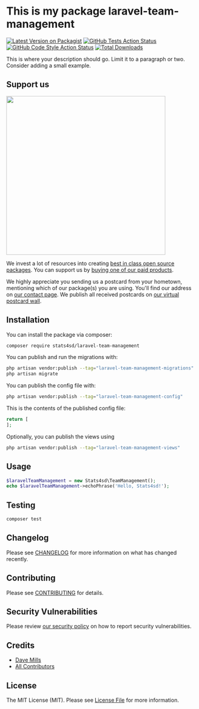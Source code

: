 # This is my package laravel-team-management

[![Latest Version on Packagist](https://img.shields.io/packagist/v/stats4sd/laravel-team-management.svg?style=flat-square)](https://packagist.org/packages/stats4sd/laravel-team-management)
[![GitHub Tests Action Status](https://img.shields.io/github/workflow/status/stats4sd/laravel-team-management/run-tests?label=tests)](https://github.com/stats4sd/laravel-team-management/actions?query=workflow%3Arun-tests+branch%3Amain)
[![GitHub Code Style Action Status](https://img.shields.io/github/workflow/status/stats4sd/laravel-team-management/Fix%20PHP%20code%20style%20issues?label=code%20style)](https://github.com/stats4sd/laravel-team-management/actions?query=workflow%3A"Fix+PHP+code+style+issues"+branch%3Amain)
[![Total Downloads](https://img.shields.io/packagist/dt/stats4sd/laravel-team-management.svg?style=flat-square)](https://packagist.org/packages/stats4sd/laravel-team-management)

This is where your description should go. Limit it to a paragraph or two. Consider adding a small example.

## Support us

[<img src="https://github-ads.s3.eu-central-1.amazonaws.com/laravel-team-management.jpg?t=1" width="419px" />](https://spatie.be/github-ad-click/laravel-team-management)

We invest a lot of resources into creating [best in class open source packages](https://spatie.be/open-source). You can support us by [buying one of our paid products](https://spatie.be/open-source/support-us).

We highly appreciate you sending us a postcard from your hometown, mentioning which of our package(s) you are using. You'll find our address on [our contact page](https://spatie.be/about-us). We publish all received postcards on [our virtual postcard wall](https://spatie.be/open-source/postcards).

## Installation

You can install the package via composer:

```bash
composer require stats4sd/laravel-team-management
```

You can publish and run the migrations with:

```bash
php artisan vendor:publish --tag="laravel-team-management-migrations"
php artisan migrate
```

You can publish the config file with:

```bash
php artisan vendor:publish --tag="laravel-team-management-config"
```

This is the contents of the published config file:

```php
return [
];
```

Optionally, you can publish the views using

```bash
php artisan vendor:publish --tag="laravel-team-management-views"
```

## Usage

```php
$laravelTeamManagement = new Stats4sd\TeamManagement();
echo $laravelTeamManagement->echoPhrase('Hello, Stats4sd!');
```

## Testing

```bash
composer test
```

## Changelog

Please see [CHANGELOG](CHANGELOG.md) for more information on what has changed recently.

## Contributing

Please see [CONTRIBUTING](CONTRIBUTING.md) for details.

## Security Vulnerabilities

Please review [our security policy](../../security/policy) on how to report security vulnerabilities.

## Credits

- [Dave Mills](https://github.com/stats4sd)
- [All Contributors](../../contributors)

## License

The MIT License (MIT). Please see [License File](LICENSE.md) for more information.
